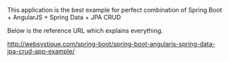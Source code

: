 This application is the best example for perfect combination of Spring Boot + AngularJS + Spring Data + JPA CRUD

Below is the reference URL which explains everything.

http://websystique.com/spring-boot/spring-boot-angularjs-spring-data-jpa-crud-app-example/